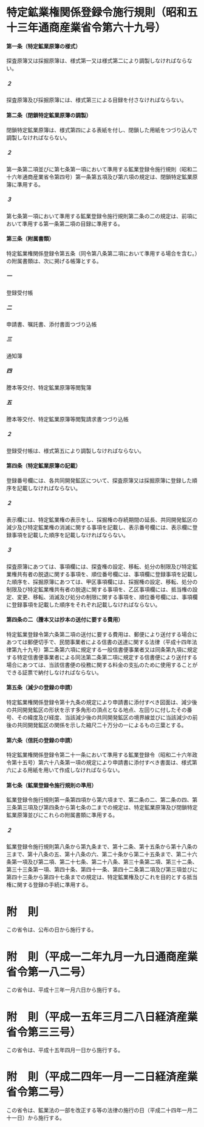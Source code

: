 # 特定鉱業権関係登録令施行規則（昭和五十三年通商産業省令第六十九号）
#### 第一条（特定鉱業原簿の様式）
探査原簿又は採掘原簿は、様式第一又は様式第二により調製しなければならない。
##### ２
探査原簿及び採掘原簿には、様式第三による目録を付さなければならない。
#### 第二条（閉鎖特定鉱業原簿の調製）
閉鎖特定鉱業原簿は、様式第四による表紙を付し、閉鎖した用紙をつづり込んで調製しなければならない。
##### ２
第一条第二項並びに第七条第一項において準用する鉱業登録令施行規則（昭和二十六年通商産業省令第四号）第一条第五項及び第六項の規定は、閉鎖特定鉱業原簿に準用する。
##### ３
第七条第一項において準用する鉱業登録令施行規則第二条の二の規定は、前項において準用する第一条第二項の目録に準用する。
#### 第三条（附属書類）
特定鉱業権関係登録令第五条（同令第八条第二項において準用する場合を含む。）の附属書類は、次に掲げる帳簿とする。
##### 一
登録受付帳
##### 二
申請書、嘱託書、添付書面つづり込帳
##### 三
通知簿
##### 四
謄本等交付、特定鉱業原簿等閲覧簿
##### 五
謄本等交付、特定鉱業原簿等閲覧請求書つづり込帳
##### ２
登録受付帳は、様式第五により調製しなければならない。
#### 第四条（特定鉱業原簿の記載）
登録番号欄には、各共同開発鉱区について、探査原簿又は採掘原簿に登録した順序を記載しなければならない。
##### ２
表示欄には、特定鉱業権の表示をし、採掘権の存続期間の延長、共同開発鉱区の減少及び特定鉱業権の消滅に関する事項を記載し、表示番号欄には、表示欄に登録事項を記載した順序を記載しなければならない。
##### ３
探査原簿にあつては、事項欄には、探査権の設定、移転、処分の制限及び特定鉱業権共有者の脱退に関する事項を、順位番号欄には、事項欄に登録事項を記載した順序を、採掘原簿にあつては、甲区事項欄には、採掘権の設定、移転、処分の制限及び特定鉱業権共有者の脱退に関する事項を、乙区事項欄には、抵当権の設定、変更、移転、消滅及び処分の制限に関する事項を、順位番号欄には、事項欄に登録事項を記載した順序をそれぞれ記載しなければならない。
#### 第四条の二（謄本又は抄本の送付に要する費用）
特定鉱業登録令第六条第二項の送付に要する費用は、郵便により送付する場合にあつては郵便切手で、民間事業者による信書の送達に関する法律（平成十四年法律第九十九号）第二条第六項に規定する一般信書便事業者又は同条第九項に規定する特定信書便事業者による同法第二条第二項に規定する信書便により送付する場合にあつては、当該信書便の役務に関する料金の支払のために使用することができる証票で納付しなければならない。
#### 第五条（減少の登録の申請）
特定鉱業権関係登録令第十九条の規定により申請書に添付すべき図面は、減少後の共同開発鉱区の形状を示す多角形の頂点となる地点、左回りに付したその番号、その緯度及び経度、当該減少後の共同開発鉱区の境界線並びに当該減少の前後の共同開発鉱区の関係を示した縮尺二十万分の一によるもの三葉とする。
#### 第六条（信託の登録の申請）
特定鉱業権関係登録令第二十一条において準用する鉱業登録令（昭和二十六年政令第十五号）第六十八条第一項の規定により申請書に添付すべき書面は、様式第六による用紙を用いて作成しなければならない。
#### 第七条（鉱業登録令施行規則の準用）
鉱業登録令施行規則第一条第四項から第六項まで、第二条の二、第二条の四、第三条第三項及び第四条から第七条の二までの規定は、特定鉱業原簿及び閉鎖特定鉱業原簿並びにこれらの附属書類に準用する。
##### ２
鉱業登録令施行規則第八条から第九条まで、第十二条、第十五条から第十八条の三まで、第十八条の五、第十八条の六、第二十条から第二十五条まで、第二十六条第一項及び第二項、第二十七条、第二十八条、第三十条第二項、第三十二条、第三十三条第一項、第四十条、第四十一条、第四十二条第二項及び第三項並びに第四十三条から第四十七条までの規定は、特定鉱業権及びこれを目的とする抵当権に関する登録の手続に準用する。
# 附　則
この省令は、公布の日から施行する。
# 附　則（平成一二年九月一九日通商産業省令第一八二号）
この省令は、平成十三年一月六日から施行する。
# 附　則（平成一五年三月二八日経済産業省令第三三号）
この省令は、平成十五年四月一日から施行する。
# 附　則（平成二四年一月一二日経済産業省令第二号）
この省令は、鉱業法の一部を改正する等の法律の施行の日（平成二十四年一月二十一日）から施行する。
